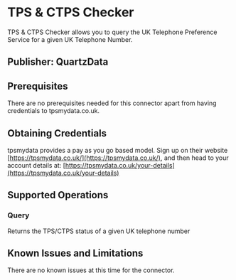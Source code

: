 # TPS & CTPS Checker
TPS & CTPS Checker allows you to query the UK Telephone Preference Service for a given UK Telephone Number.

## Publisher: QuartzData

## Prerequisites
There are no prerequisites needed for this connector apart from having credentials to tpsmydata.co.uk.

## Obtaining Credentials
tpsmydata provides a pay as you go based model. Sign up on their website [https://tpsmydata.co.uk/](https://tpsmydata.co.uk/), and then head to your account details at: [https://tpsmydata.co.uk/your-details](https://tpsmydata.co.uk/your-details)

## Supported Operations
### Query
Returns the TPS/CTPS status of a given UK telephone number

## Known Issues and Limitations
There are no known issues at this time for the connector.